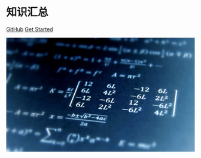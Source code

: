 # 知识汇总

[GitHub](https://github.com/zmh7057/learning-JavaScript)
[Get Started](#js-%e7%9f%a5%e8%af%86%e6%b1%87%e6%80%bb)

<!-- 背景图片 -->
![](media/background.png)
